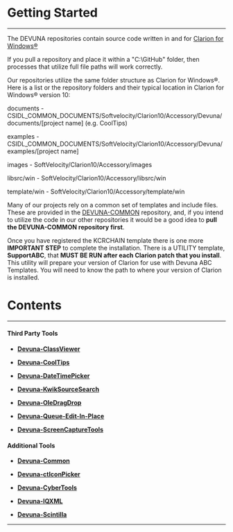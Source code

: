 # Getting Started #

----------

The DEVUNA repositories contain source code written in and for [Clarion for Windows®](http://www.SoftVelocity.com)

If you pull a repository and place it within a "C:\GitHub" folder, then processes that utilize full file paths will work correctly. 

Our repositories utilize the same folder structure as Clarion for Windows®.  Here is a list or the repository folders and their typical location in Clarion for Windows® version 10:

documents - CSIDL\_COMMON_DOCUMENTS/Softvelocity/Clarion10/Accessory/Devuna/documents/[project name] (e.g. CoolTips)

examples - CSIDL\_COMMON_DOCUMENTS/SoftVelocity/Clarion10/Accessory/Devuna/examples/[project name]

images - SoftVelocity/Clarion10/Accessory/images

libsrc/win - SoftVelocity/Clarion10/Accessory/libsrc/win

template/win - SoftVelocity/Clarion10/Accessory/template/win

Many of our projects rely on a common set of templates and include files.  These are provided in the [DEVUNA-COMMON](https://github.com/Devuna/Devuna-Common) repository, and, if you intend to utilize the code in our other repositories it would be a good idea to **pull the DEVUNA-COMMON repository first**.

Once you have registered the KCRCHAIN template there is one more **IMPORTANT STEP** to complete the installation.
There is a UTILITY template, **SupportABC**, that **MUST BE RUN after each Clarion patch that you install**. This utility will prepare your version of Clarion for use with Devuna ABC Templates. You will need to know the path to where your version of Clarion is installed.

# Contents #

--------

#### Third Party Tools ####

* [**Devuna-ClassViewer**](https://devuna.github.io/Devuna-ClassViewer/)

* [**Devuna-CoolTips**](https://devuna.github.io/Devuna-CoolTips/)

* [**Devuna-DateTimePicker**](https://devuna.github.io/Devuna-DateTimePicker/)

* [**Devuna-KwikSourceSearch**](https://devuna.github.io/Devuna-KwikSourceSearch/)

* [**Devuna-OleDragDrop**](https://devuna.github.io/Devuna-OleDragDrop/)

* [**Devuna-Queue-Edit-In-Place**](https://devuna.github.io/Devuna-Queue-Edit-In-Place/)

* [**Devuna-ScreenCaptureTools**](https://devuna.github.io/Devuna-ScreenCaptureTools/)


#### Additional Tools ####

* [**Devuna-Common**](https://devuna.github.io/Devuna-Common/)

* [**Devuna-ctIconPicker**](https://devuna.github.io/Devuna-ctIconPicker/)

* [**Devuna-CyberTools**](https://devuna.github.io/Devuna-CyberTools/)

* [**Devuna-IQXML**](https://devuna.github.io/Devuna-IQXML/)

* [**Devuna-Scintilla**](https://devuna.github.io/Devuna-Scintilla/)

----------

